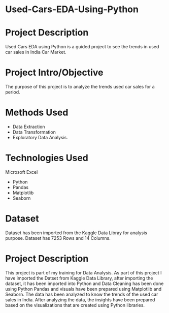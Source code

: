 # Used-Cars-EDA-Using-Python

# Project Description
Used Cars EDA using Python is a guided project to see the trends in used car sales in India Car Market.

# Project Intro/Objective
The purpose of this project is to analyze the trends used car sales for a period.

# Methods Used
- Data Extraction
- Data Transformation 
- Exploratory Data Analysis.

# Technologies Used
Microsoft Excel 
- Python
- Pandas
- Matplotlib
- Seaborn

# Dataset
Dataset has been imported from the Kaggle Data Libray for analysis purpose. Dataset has 7253 Rows and 14 Columns.

# Project Description
This project is part of my training for Data Analysis. As part of this project I have imported the Datset from Kaggle Data Library, after importing the dataset, it has been imported into Python and Data Cleaning has been done using Python Pandas and visuals have been prepared using Matplotlib and Seaborn. The data has been analyzed to know the trends of the used car sales in India.
After analyzing the data, the insights have been prepared based on the visualizations that are created using Python libraries.
